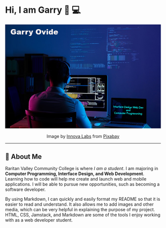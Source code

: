 # Hi, I am Garry 👋 💻

<p align="center"><img src="/img/software-developer1.jpg" alt="developer"></p>

<p align="center">Image by <a href="https://pixabay.com/users/innovalabs-22783312/?utm_source=link-attribution&amp;utm_medium=referral&amp;utm_campaign=image&amp;utm_content=6521720">Innova Labs</a> from <a href="https://pixabay.com//?utm_source=link-attribution&amp;utm_medium=referral&amp;utm_campaign=image&amp;utm_content=6521720">Pixabay</a></p>

---

## 🚀 About Me

Raritan Valley Community College is where _I am a student_. I am majoring in **Computer Programming, Interface Design, and Web Development**.
Learning how to code will help me create and launch web and mobile applications. I will be able to pursue new opportunities, such as becoming a software developer.

By using Markdown, I can quickly and easily format my README so that it is easier to read and understand. It also allows me to add images and other media, which can be very helpful in explaining the purpose of my project. HTML, CSS, Jamstack, and Markdown are some of the tools I enjoy working with as a web developer student.

